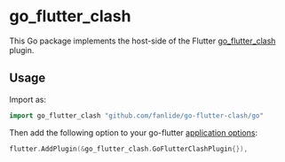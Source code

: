 # go_flutter_clash

This Go package implements the host-side of the Flutter [go_flutter_clash](https://github.com/fanlide/go-flutter-clash) plugin.

## Usage

Import as:

```go
import go_flutter_clash "github.com/fanlide/go-flutter-clash/go"
```

Then add the following option to your go-flutter [application options](https://github.com/go-flutter-desktop/go-flutter/wiki/Plugin-info):

```go
flutter.AddPlugin(&go_flutter_clash.GoFlutterClashPlugin{}),
```

